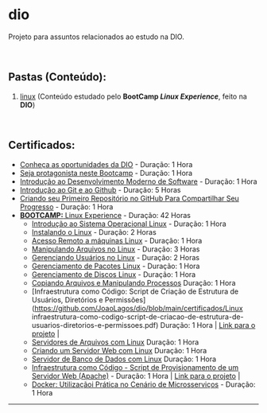 # dio
Projeto para assuntos relacionados ao estudo na DIO.

<br>

## Pastas (Conteúdo):

 1. [linux](https://github.com/JoaoLagos/dio/tree/main/linux) (Conteúdo estudado pelo **BootCamp _Linux Experience_**, feito na **DIO**) 

<br>

## Certificados:

 - [Conheça as oportunidades da DIO](https://github.com/JoaoLagos/dio/blob/main/certificados/conheca-as-oportunidades-da-dio.pdf) - Duração: 1 Hora
 - [Seja protagonista neste Bootcamp](https://github.com/JoaoLagos/dio/blob/main/certificados/seja-protagonista-neste-bootcamp.pdf) - Duração: 1 Hora
 - [Introdução ao Desenvolvimento Moderno de Software](https://github.com/JoaoLagos/dio/blob/main/certificados/introducao-ao-desenvolvimento-moderno-de-software.pdf) - Duração: 1 Hora
 - [Introdução ao Git e ao Github](https://github.com/JoaoLagos/dio/blob/main/certificados/introducao-ao-git-e-ao-github.pdf) - Duração: 5 Horas
 - [Criando seu Primeiro Repositório no GitHub Para Compartilhar Seu Progresso](https://github.com/JoaoLagos/dio/blob/main/certificados/criando-seu-primeiro-repositorio-no-github.pdf) - Duração: 1 Hora
 - [<strong>BOOTCAMP:</strong> Linux Experience](https://github.com/JoaoLagos/dio/blob/main/certificados/linux-experience.pdf) - Duração: 42 Horas
     - [Introdução ao Sistema Operacional Linux](https://github.com/JoaoLagos/dio/blob/main/certificados/Linux/introducao-ao-sistema-operacional-linux.pdf) - Duração: 1 Hora
     - [Instalando o Linux](https://github.com/JoaoLagos/dio/blob/main/certificados/Linux/instalando-o-linux.pdf) - Duração: 2 Horas
     - [Acesso Remoto a máquinas Linux](https://github.com/JoaoLagos/dio/blob/main/certificados/Linux/acesso-remoto-a-m%C3%A1quinas-linux.pdf) - Duração: 1 Hora
     - [Manipulando Arquivos no Linux](https://github.com/JoaoLagos/dio/blob/main/certificados/Linux/manipulando-arquivos-no-linux.pdf) - Duração: 3 Horas
     - [Gerenciando Usuários no Linux](https://github.com/JoaoLagos/dio/blob/main/certificados/Linux/gerenciando-usuarios-no-linux.pdf) - Duração: 2 Horas
     - [Gerenciamento de Pacotes Linux](https://github.com/JoaoLagos/dio/blob/main/certificados/Linux/gerenciamento-de-pacotes-linux.pdf) - Duração: 1 Hora
     - [Gerenciamento de Discos Linux](https://github.com/JoaoLagos/dio/blob/main/certificados/Linux/gerenciamento-de-discos-linux.pdf) - Duração: 1 Hora
     - [Copiando Arquivos e Manipulando Processos](https://github.com/JoaoLagos/dio/blob/main/certificados\Linux/copiando-arquivos-e-manipulando-processos.pdf) Duração: 1 Hora
     - [Infraestrutura como Código: Script de Criação de Estrutura de Usuários, Diretórios e Permissões](https://github.com/JoaoLagos/dio/blob/main/certificados/Linux infraestrutura-como-codigo-script-de-criacao-de-estrutura-de-usuarios-diretorios-e-permissoes.pdf) Duração: 1 Hora | <a href="https://github.com/JoaoLagos/projeto1-linux-icc">Link para o projeto</a> |
     - [Servidores de Arquivos com Linux](https://github.com/JoaoLagos/dio/blob/main/certificados/Linux/servidores-de-arquivos-com-linux.pdf) Duração: 1 Hora
     - [Criando um Servidor Web com Linux](https://github.com/JoaoLagos/dio/blob/main/certificados/Linux/criando-um-servidor-web-com-linux.pdf) Duração: 1 Hora
     - [Servidor de Banco de Dados com Linux](https://github.com/JoaoLagos/dio/blob/main/certificados/Linux/servidor-de-banco-de-dados-com-linux.pdf) Duração: 1 Hora
     - [Infraestrutura como Código - Script de Provisionamento de um Servidor Web (Apache)](https://github.com/JoaoLagos/dio/blob/main/certificados/Linux/infraestrutura-como-codigo-script-de-provisionamento-de-um-servidor-web.pdf) - Duração: 1 Hora | <a href="https://github.com/JoaoLagos/projeto2-linux-icc">Link para o projeto</a> |
     - [Docker: Utilizaçãoi Prática no Cenário de Microsserviços](https://github.com/JoaoLagos/dio/blob/main/certificados/Linux/docker-utilizacao-pratica-no-cenario-de-microsservicos.pdf) - Duração: 1 Hora
 

<hr>
